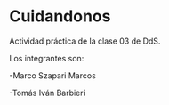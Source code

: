 # Cuidandonos
Actividad práctica de la clase 03 de DdS.

Los integrantes son:

-Marco Szapari Marcos

-Tomás Iván Barbieri
